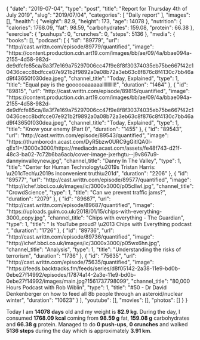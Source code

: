 {
    "date": "2019-07-04",
    "type": "post",
    "title": "Report for Thursday 4th of July 2019",
    "slug": "2019\/07\/04",
    "categories": [
        "Daily report"
    ],
    "images": [],
    "health": {
        "weight": 82.9,
        "height": 173,
        "age": 14078
    },
    "nutrition": {
        "calories": 1768.09,
        "fat": 98.59,
        "carbohydrates": 159.08,
        "protein": 66.38
    },
    "exercise": {
        "pushups": 0,
        "crunches": 0,
        "steps": 5136
    },
    "media": {
        "books": [],
        "podcast": [
            {
                "id": "89779",
                "url": "http:\/\/cast.writtn.com\/episode\/89779\/quantified",
                "image": "https:\/\/content.production.cdn.art19.com\/images\/bb\/ae\/09\/4a\/bbae094a-2155-4d58-982d-de9dfcfe85ca\/8a3f7e169a75297006cc47f9e8f8f30374035eb75be667f42c10436cecc8bdfcce07e921b2f9892a0a08b72a3eb63c8f876c8f4130c7bb46ad9f43650f030dea.jpeg",
                "channel_title": "Today, Explained",
                "type": 1,
                "title": "Equal pay is the goooooaaaaaallllllllll!",
                "duration": "1464"
            },
            {
                "id": "89815",
                "url": "http:\/\/cast.writtn.com\/episode\/89815\/quantified",
                "image": "https:\/\/content.production.cdn.art19.com\/images\/bb\/ae\/09\/4a\/bbae094a-2155-4d58-982d-de9dfcfe85ca\/8a3f7e169a75297006cc47f9e8f8f30374035eb75be667f42c10436cecc8bdfcce07e921b2f9892a0a08b72a3eb63c8f876c8f4130c7bb46ad9f43650f030dea.jpeg",
                "channel_title": "Today, Explained",
                "type": 1,
                "title": "Know your enemy (Part I)",
                "duration": "1455"
            },
            {
                "id": "89543",
                "url": "http:\/\/cast.writtn.com\/episode\/89543\/quantified",
                "image": "https:\/\/thumborcdn.acast.com\/DyR5bzw0URC9gGitlQA0l-qEx1I=\/3000x3000\/https:\/\/mediacdn.acast.com\/assets\/fe48f743-d21f-48c3-ba02-7c72b6ba6acb\/cover-image-jxerhgtu--j9v867u9-dannyinvalleynew.jpg",
                "channel_title": "Danny In The Valley",
                "type": 1,
                "title": "Center for Human Technology\u2019s Tristan Harris: \u201cTech\u2019s inconvenient truth\u201d",
                "duration": "2206"
            },
            {
                "id": "89577",
                "url": "http:\/\/cast.writtn.com\/episode\/89577\/quantified",
                "image": "http:\/\/ichef.bbci.co.uk\/images\/ic\/3000x3000\/p05cllwl.jpg",
                "channel_title": "CrowdScience",
                "type": 1,
                "title": "Can we prevent traffic jams?",
                "duration": "2079"
            },
            {
                "id": "89687",
                "url": "http:\/\/cast.writtn.com\/episode\/89687\/quantified",
                "image": "https:\/\/uploads.guim.co.uk\/2018\/01\/15\/chips-with-everything-3000_copy.jpg",
                "channel_title": "Chips with everything - The Guardian",
                "type": 1,
                "title": " Is YouTube proud? \u2013 Chips with Everything podcast ",
                "duration": "1726"
            },
            {
                "id": "89736",
                "url": "http:\/\/cast.writtn.com\/episode\/89736\/quantified",
                "image": "http:\/\/ichef.bbci.co.uk\/images\/ic\/3000x3000\/p05wx6hn.jpg",
                "channel_title": "Analysis",
                "type": 1,
                "title": "Understanding the risks of terrorism",
                "duration": "1736"
            },
            {
                "id": "75635",
                "url": "http:\/\/cast.writtn.com\/episode\/75635\/quantified",
                "image": "https:\/\/feeds.backtracks.fm\/feeds\/series\/d8f05142-2a38-11e9-bd0b-0ebe27f14992\/episodes\/17874a14-2a3e-11e9-bd0b-0ebe27f14992\/images\/main.jpg?1561737798099",
                "channel_title": "80,000 Hours Podcast with Rob Wiblin",
                "type": 1,
                "title": "#50 - Dr David Denkenberger on how to feed all 8b people through an asteroid\/nuclear winter",
                "duration": "10623"
            }
        ],
        "youtube": [],
        "movies": [],
        "photos": []
    }
}

Today I am <strong>14078 days</strong> old and my weight is <strong>82.9 kg</strong>. During the day, I consumed <strong>1768.09 kcal</strong> coming from <strong>98.59 g</strong> fat, <strong>159.08 g</strong> carbohydrates and <strong>66.38 g</strong> protein. Managed to do <strong>0 push-ups</strong>, <strong>0 crunches</strong> and walked <strong>5136 steps</strong> during the day which is approximately <strong>3.91 km</strong>.